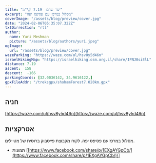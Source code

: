```yaml
---
title: "יער שהם  7.19 ק\"מ"
excerpt: "מסלול במרכז עם פסיפס יפה"
coverImage: "/assets/blog/preview/cover.jpg"
date: "2024-02-06T05:35:07.322Z"
txtDirrection: "rtl"
author:
  name: Yuri Meshman
  picture: "/assets/blog/authors/yuri.jpeg"
ogImage:
  url: "/assets/blog/preview/cover.jpg"
wazeParking: "https://waze.com/ul/hsv8y5d46n"
israelHikingMap: "https://israelhiking.osm.org.il/share/IPNJ0siElL"
distance: 7.19 
ascent:  158
descent:  -166
parkingCoords: [32.0036142, 34.9616122,]
gpxFileAddr: "/treksgpx/shohamForest7.020km.gpx"
---
```

## חניה

[https://waze.com/ul/hsv8y5d46n](https://waze.com/ul/hsv8y5d46n)

## אטרקציות
מסלול במרכז עם פסיפס יפה. לקוח מקבוצת פייסבוק ברוסית של מטיילים.
- תמונות  \[[https://www.facebook.com/share/p/1EXgAYGpCb/](https://www.facebook.com/share/p/1EXgAYGpCb/)\] 